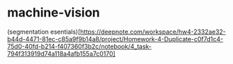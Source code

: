 # machine-vision

(segmentation esentials)[https://deepnote.com/workspace/hw4-2332ae32-b44d-4471-81ec-c85a9f9b14a8/project/Homework-4-Duplicate-c0f7d1c4-75d0-40fd-b214-f407360f3b2c/notebook/4_task-794f313919d74a118a4afb155a7c0170]

